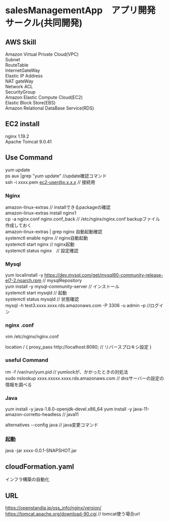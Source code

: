 # salesManagementApp　アプリ開発サークル(共同開発)

## AWS Skill
Amazon Virtual Private Cloud(VPC)  
Subnet  
RouteTable  
InternetGateWay  
Elastic IP Address    
NAT gateWay  
Network ACL  
SecurityGroup  
Amazon Elastic Compute Cloud(EC2)  
Elastic Block Store(EBS)  
Amazon Relational DataBase Service(RDS)  

## EC2 install
nginx  1.19.2  
Apache Tomcat 9.0.41  

## Use Command 
yum update  
ps aux |grep "yum update" //update確認コマンド  
ssh -i xxxx.pem ec2-user@x.x.x.x // 接続用  

### Nginx
amazon-linux-extras // installできるpackageの確認  
amazon-linux-extras install nginx1  
cp -a nginx.conf nginx.conf_back // /etc/nginx/nginx.conf backupファイル作成しておく  
amazon-linux-extras | grep nginx  自動起動確認  
systemctl enable nginx  // nginx自動起動  
systemctl start nginx  // nginx起動  
systemctl status nginx　// 設定確認  

### Mysql
yum localinstall -y https://dev.mysql.com/get/mysql80-community-release-el7-2.noarch.rpm // mysqlRepository  
yum install -y mysql-community-server // インストール  
systemctl start mysqld // 起動   
systemctl status mysqld // 状態確認  
mysql -h test3.xxxx.xxxx.rds.amazonaws.com -P 3306 -u admin –p  //ログイン

### nginx .conf
vim /etc/nginx/nginx.conf 

location / {
           proxy_pass http://localhost:8080; // リバースプロキシ設定
        }

### useful Command
rm -f /var/run/yum.pid // yumlockが、かかったときの対処法  
sudo nslookup xxxx.xxxxx.xxxx.rds.amazonaws.com // dnsサーバーの設定の情報を調べる  

### Java
yum install -y java-1.8.0-openjdk-devel.x86_64
yum install -y java-11-amazon-corretto-headless // java11

alternatives --config java // java変更コマンド

### 起動
java -jar xxxx-0.0.1-SNAPSHOT.jar  

## cloudFormation.yaml
インフラ構築の自動化

## URL
https://openstandia.jp/oss_info/nginx/version/  
https://tomcat.apache.org/download-90.cgi  // tomcat使う場合url